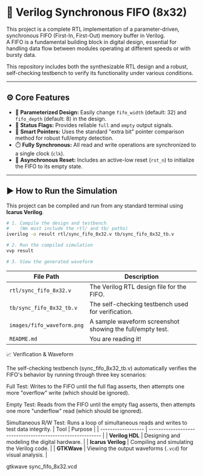 # 💾 Verilog Synchronous FIFO (8x32)

This project is a complete RTL implementation of a parameter-driven, synchronous FIFO (First-In, First-Out) memory buffer in Verilog.  
A FIFO is a fundamental building block in digital design, essential for handling data flow between modules operating at different speeds or with bursty data.

This repository includes both the synthesizable RTL design and a robust, self-checking testbench to verify its functionality under various conditions.

---

## ⚙️ Core Features

- 📏 **Parameterized Design:** Easily change `fifo_width` (default: 32) and `fifo_depth` (default: 8) in the design.  
- 🚩 **Status Flags:** Provides reliable `full` and `empty` output signals.  
- 🧠 **Smart Pointers:** Uses the standard "extra bit" pointer comparison method for robust full/empty detection.  
- ⏱️ **Fully Synchronous:** All read and write operations are synchronized to a single clock (`clk`).  
- 🔄 **Asynchronous Reset:** Includes an active-low reset (`rst_n`) to initialize the FIFO to its empty state.

---

## ▶️ How to Run the Simulation

This project can be compiled and run from any standard terminal using **Icarus Verilog**.

```bash
# 1. Compile the design and testbench
#    (We must include the rtl/ and tb/ paths)
iverilog -o result rtl/sync_fifo_8x32.v tb/sync_fifo_8x32_tb.v

# 2. Run the compiled simulation
vvp result

# 3. View the generated waveform

```
| File Path                  | Description                                               |
| -------------------------- | --------------------------------------------------------- |
| `rtl/sync_fifo_8x32.v`     | The Verilog RTL design file for the FIFO.                 |
| `tb/sync_fifo_8x32_tb.v`   | The self-checking testbench used for verification.        |
| `images/fifo_waveform.png` | A sample waveform screenshot showing the full/empty test. |
| `README.md`                | You are reading it!                                       |
📈 Verification & Waveform

The self-checking testbench (sync_fifo_8x32_tb.v) automatically verifies the FIFO's behavior by running through three key scenarios:

Full Test: Writes to the FIFO until the full flag asserts, then attempts one more "overflow" write (which should be ignored).

Empty Test: Reads from the FIFO until the empty flag asserts, then attempts one more "underflow" read (which should be ignored).

Simultaneous R/W Test: Runs a loop of simultaneous reads and writes to test data integrity.
| Tool               | Purpose                                                    |
| ------------------ | ---------------------------------------------------------- |
| **Verilog HDL**    | Designing and modeling the digital hardware.               |
| **Icarus Verilog** | Compiling and simulating the Verilog code.                 |
| **GTKWave**        | Viewing the output waveforms (`.vcd`) for visual analysis. |

gtkwave sync_fifo_8x32.vcd



